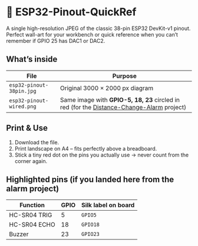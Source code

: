 # 🔌 ESP32-Pinout-QuickRef
A single high-resolution JPEG of the classic 38-pin ESP32 DevKit-v1 pinout.  
Perfect wall-art for your workbench or quick reference when you can’t remember if GPIO 25 has DAC1 or DAC2.

## What’s inside
| File | Purpose |
|------|---------|
| `esp32-pinout-38pin.jpg` | Original 3000 × 2000 px diagram |
| `esp32-pinout-wired.png` | Same image with **GPIO-5, 18, 23** circled in red (for the [Distance-Change-Alarm](https://github.com/muzahidulislamabir66731011/Distance-Change-Alarm) project) |

## Print & Use
1. Download the file.  
2. Print landscape on A4 – fits perfectly above a breadboard.  
3. Stick a tiny red dot on the pins you actually use → never count from the corner again.

## Highlighted pins (if you landed here from the alarm project)
| Function | GPIO | Silk label on board |
|----------|------|---------------------|
| HC-SR04 TRIG | 5 | `GPIO5` |
| HC-SR04 ECHO | 18 | `GPIO18` |
| Buzzer | 23 | `GPIO23` |
